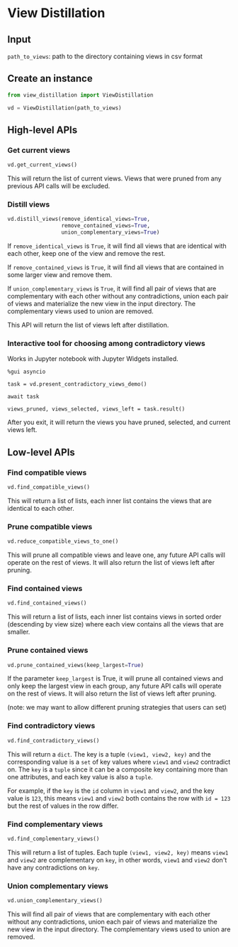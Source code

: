 # View Distillation

## Input

`path_to_views`: path to the directory containing views in csv format 
  
## Create an instance

```python
from view_distillation import ViewDistillation

vd = ViewDistillation(path_to_views)
```

## High-level APIs

### Get current views

```python
vd.get_current_views()
```

This will return the list of current views. 
Views that were pruned from any previous API calls will be excluded.

### Distill views

```python
vd.distill_views(remove_identical_views=True, 
                 remove_contained_views=True,
                 union_complementary_views=True)
```

If `remove_identical_views` is `True`, it will find all views that are identical with
each other, keep one of the view and remove the rest.

If `remove_contained_views` is `True`, it will find all views that are contained in some larger view
and remove them.

If `union_complementary_views` is `True`, it will find all pair of views 
that are complementary with each other without any contradictions, 
union each pair of views and materialize the new view in the input directory.
The complementary views used to union are removed.

This API will return the list of views left after distillation.

### Interactive tool for choosing among contradictory views

Works in Jupyter notebook with Jupyter Widgets installed.

```jupyterpython
%gui asyncio

task = vd.present_contradictory_views_demo()

await task

views_pruned, views_selected, views_left = task.result()
```

After you exit, it will return the views you have pruned, selected, 
and current views left.

## Low-level APIs

### Find compatible views

```python
vd.find_compatible_views()
```

This will return a list of lists, each inner list contains the views that are identical to each other.

### Prune compatible views

```python
vd.reduce_compatible_views_to_one()
```

This will prune all compatible views and leave one, any future API calls will operate on the rest of views.
It will also return the list of views left after pruning.

### Find contained views

```python
vd.find_contained_views()
```

This will return a list of lists, each inner list contains views in sorted order (descending by view size) 
where each view contains all the views that are smaller.

### Prune contained views

```python
vd.prune_contained_views(keep_largest=True)
```

If the parameter `keep_largest` is True, it will prune all contained views and only keep the largest view in each group, 
any future API calls will operate on the rest of views. It will also return the list of views left after pruning.

(note: we may want to allow different pruning strategies that users can set)

### Find contradictory views

```python
vd.find_contradictory_views()
```

This will return a `dict`. The key is a tuple `(view1, view2, key)` and the corresponding value
is a `set` of key values where `view1` and `view2` contradict on. The `key` is a `tuple` since it 
can be a composite key containing more than one attributes, and each key value is also a `tuple`.

For example, if the `key` is the `id` column in `view1` and `view2`, and the key value is `123`, this means
`view1` and `view2` both contains the row with `id = 123` but the rest of values in the row differ.

### Find complementary views

```python
vd.find_complementary_views()
```

This will return a list of tuples. Each tuple `(view1, view2, key)` means `view1` and `view2` are complementary on `key`,
in other words, `view1` and `view2` don't have any contradictions on `key`.

### Union complementary views

```python
vd.union_complementary_views()
```

This will find all pair of views that are complementary with each other without any contradictions, 
union each pair of views and materialize the new view in the input directory.
The complementary views used to union are removed.







